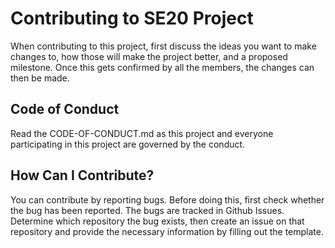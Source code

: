 # Contributing to SE20 Project
When contributing to this project, first discuss the ideas you want to make changes to, how those will make the project better, and a proposed milestone. Once this gets confirmed by all the members, the changes can then be made. 

## Code of Conduct
Read the CODE-OF-CONDUCT.md as this project and everyone participating in this project are governed by the conduct. 

## How Can I Contribute? 
You can contribute by reporting bugs. Before doing this, first check whether the bug has been reported. The bugs are tracked in Github Issues. Determine which repository the bug exists, then create an issue on that repository and provide the necessary information by filling out the template. 
